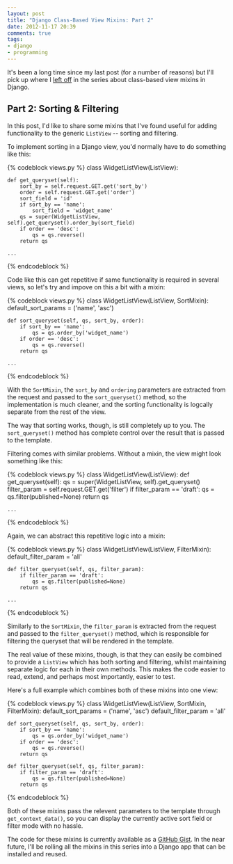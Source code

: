 ```yaml
---
layout: post
title: "Django Class-Based View Mixins: Part 2"
date: 2012-11-17 20:39
comments: true
tags:
- django
- programming
---
```


It's been a long time since my last post (for a number of reasons) but I'll
pick up where I [left off][part1] in the series about class-based view mixins
in Django.

Part 2: Sorting & Filtering
---------------------------

In this post, I'd like to share some mixins that I've found useful for adding
functionality to the generic ``ListView`` -- sorting and filtering.

To implement sorting in a Django view, you'd normally have to do something like
this:

{% codeblock views.py %}
class WidgetListView(ListView):

    def get_queryset(self):
        sort_by = self.request.GET.get('sort_by')
        order = self.request.GET.get('order')
        sort_field = 'id'
        if sort_by == 'name':
            sort_field = 'widget_name'
        qs = super(WidgetListView, self).get_queryset().order_by(sort_field)
        if order == 'desc':
            qs = qs.reverse()
        return qs

    ...
{% endcodeblock %}

Code like this can get repetitive if same functionality is required in several
views, so let's try and impove on this a bit with a mixin:

{% codeblock views.py %}
class WidgetListView(ListView, SortMixin):
    default_sort_params = ('name', 'asc')

    def sort_queryset(self, qs, sort_by, order):
        if sort_by == 'name':
            qs = qs.order_by('widget_name')
        if order == 'desc':
            qs = qs.reverse()
        return qs

    ...
{% endcodeblock %}

With the ``SortMixin``, the ``sort_by`` and ``ordering`` parameters are
extracted from the request and passed to the ``sort_queryset()`` method, so the
implementation is much cleaner, and the sorting functionality is logcally
separate from the rest of the view.

The way that sorting works, though, is still completely up to you. The
``sort_queryset()`` method has complete control over the result that is passed
to the template.

Filtering comes with similar problems. Without a mixin, the view might look
something like this:

{% codeblock views.py %}
class WidgetListView(ListView):
    def get_queryset(self):
        qs = super(WidgetListView, self).get_queryset()
        filter_param = self.request.GET.get('filter')
        if filter_param == 'draft':
            qs = qs.filter(published=None)
        return qs

    ...
{% endcodeblock %}

Again, we can abstract this repetitive logic into a mixin:

{% codeblock views.py %}
class WidgetListView(ListView, FilterMixin):
    default_filter_param = 'all'

    def filter_queryset(self, qs, filter_param):
        if filter_param == 'draft':
            qs = qs.filter(published=None)
        return qs

    ...
{% endcodeblock %}

Similarly to the ``SortMixin``, the ``filter_param`` is extracted from the
request and passed to the ``filter_queryset()`` method, which is responsible
for filtering the queryset that will be rendered in the template.

The real value of these mixins, though, is that they can easily be combined to
provide a ``ListView`` which has both sorting and filtering, whilst maintaining
separate logic for each in their own methods. This makes the code easier to
read, extend, and perhaps most importantly, easier to test.

Here's a full example which combines both of these mixins into one view:

{% codeblock views.py %}
class WidgetListView(ListView, SortMixin, FilterMixin):
    default_sort_params = ('name', 'asc')
    default_filter_param = 'all'

    def sort_queryset(self, qs, sort_by, order):
        if sort_by == 'name':
            qs = qs.order_by('widget_name')
        if order == 'desc':
            qs = qs.reverse()
        return qs

    def filter_queryset(self, qs, filter_param):
        if filter_param == 'draft':
            qs = qs.filter(published=None)
        return qs
{% endcodeblock %}

Both of these mixins pass the relevent parameters to the template through
``get_context_data()``, so you can display the currently active sort field or
filter mode with no hassle.

The code for these mixins is currently available as a [GitHub Gist][gist]. In
the near future, I'll be rolling all the mixins in this series into
a Django app that can be installed and reused.

[part1]: /blog/2012/07/12/django-class-based-view-mixins-part-1/
[gist]: https://gist.github.com/4097500
